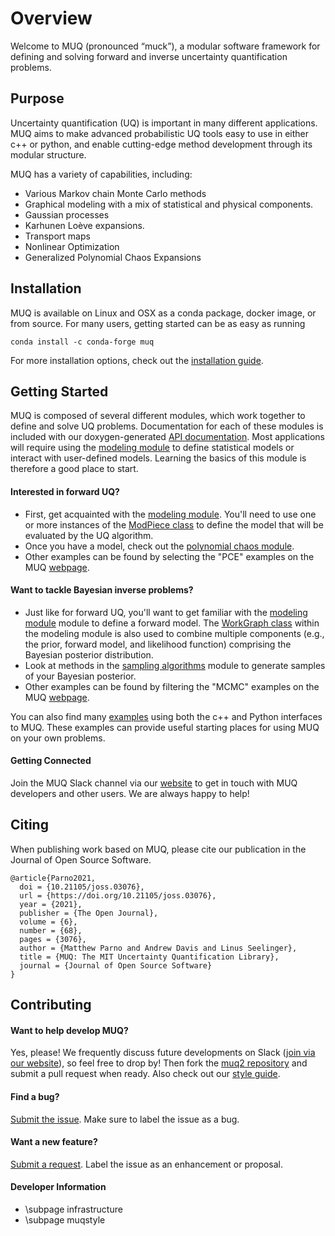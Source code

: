 # Overview

Welcome to MUQ (pronounced “muck”), a modular software framework for defining and solving forward and inverse uncertainty quantification problems.

## Purpose

Uncertainty quantification (UQ) is important in many different applications.
MUQ aims to make advanced probabilistic UQ tools easy to use in either c++ or python,
and enable cutting-edge method development through its modular structure.

MUQ has a variety of capabilities, including:

*  Various Markov chain Monte Carlo methods
*  Graphical modeling with a mix of statistical and physical components.
*  Gaussian processes
*  Karhunen Loève expansions.
*  Transport maps
*  Nonlinear Optimization
*  Generalized Polynomial Chaos Expansions

## Installation

MUQ is available on Linux and OSX as a conda package, docker image, or from source. For many users, getting started can be as easy as running

```
conda install -c conda-forge muq
```

For more installation options, check out the [installation guide](https://nexgenanalytics.github.io/MIT-MUQ/latest/muqinstall.html).

## Getting Started

MUQ is composed of several different modules, which work together to define and solve UQ problems. 
Documentation for each of these modules is included with our doxygen-generated [API documentation](https://nexgenanalytics.github.io/MIT-MUQ/latest/index.html). 
Most applications will require using the [modeling module](https://nexgenanalytics.github.io/MIT-MUQ/latest/group__modeling.html) to define statistical models or interact with user-defined models. Learning the basics of this module is therefore a good place to start.

#### Interested in forward UQ?

- First, get acquainted with the [modeling module](https://nexgenanalytics.github.io/MIT-MUQ/latest/group__modeling.html).  You'll need to use one or more instances of the [ModPiece class](https://nexgenanalytics.github.io/MIT-MUQ/latest/classmuq_1_1Modeling_1_1ModPiece.html) to define the model that will be evaluated by the UQ algorithm.
- Once you have a model, check out the [polynomial chaos module](https://nexgenanalytics.github.io/MIT-MUQ/latest/group__polychaos.html).
- Other examples can be found by selecting the "PCE" examples on the MUQ [webpage](https://nexgenanalytics.github.io/MIT-MUQ/examples.html).

#### Want to tackle Bayesian inverse problems?

- Just like for forward UQ, you'll want to get familiar with the [modeling module](https://nexgenanalytics.github.io/MIT-MUQ/latest/group__modeling.html) module to define a forward model.  The [WorkGraph class](https://nexgenanalytics.github.io/MIT-MUQ/latest/classmuq_1_1Modeling_1_1WorkGraph.html) within the modeling module is also used to combine multiple components (e.g., the prior, forward model, and likelihood function) comprising the Bayesian posterior distribution.
- Look at methods in the [sampling algorithms](https://nexgenanalytics.github.io/MIT-MUQ/latest/group__sampling.html) module to generate samples of your Bayesian posterior.
- Other examples can be found by filtering the "MCMC" examples on the MUQ [webpage](https://nexgenanalytics.github.io/MIT-MUQ/examples.html).

You can also find many [examples](https://nexgenanalytics.github.io/MIT-MUQ/examples.html) using both the c++ and Python interfaces to MUQ.  These examples can provide useful starting places for using MUQ on your own problems.

#### Getting Connected

Join the MUQ Slack channel via our [website](https://nexgenanalytics.github.io/MIT-MUQ) to get in touch with MUQ developers and other users. We are always happy to help!

## Citing

When publishing work based on MUQ, please cite our publication in the Journal of Open Source Software.

<div><pre><code class="language-plaintext">@article{Parno2021,
  doi = {10.21105/joss.03076},
  url = {https://doi.org/10.21105/joss.03076},
  year = {2021},
  publisher = {The Open Journal},
  volume = {6},
  number = {68},
  pages = {3076},
  author = {Matthew Parno and Andrew Davis and Linus Seelinger},
  title = {MUQ: The MIT Uncertainty Quantification Library},
  journal = {Journal of Open Source Software}
}</code></pre></div>

## Contributing

#### Want to help develop MUQ?

Yes, please! We frequently discuss future developments on Slack ([join via our website](https://nexgenanalytics.github.io/MIT-MUQ)), so feel free to drop by!
Then fork the [muq2 repository](https://github.com/NexGenAnalytics/MIT-MUQ) and submit a pull request when ready.
Also check out our [style guide](https://nexgenanalytics.github.io/MIT-MUQ/latest/muqstyle.html).

#### Find a bug?

[Submit the issue](https://github.com/NexGenAnalytics/MIT-MUQ/issues).  Make sure to label the issue as a bug.

#### Want a new feature?

[Submit a request](https://github.com/NexGenAnalytics/MIT-MUQ/pulls).  Label the issue as an enhancement or proposal.


#### Developer Information
- \subpage infrastructure
- \subpage muqstyle
